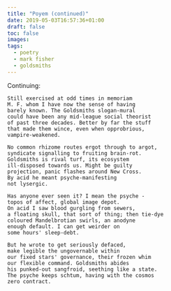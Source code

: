 ```yaml
---
title: "Poyem (continued)"
date: 2019-05-03T16:57:36+01:00
draft: false
toc: false
images:
tags: 
  - poetry
  - mark fisher
  - goldsmiths
---
```

Continuing:

    Still exercised at odd times in memoriam
    M. F. whom I have now the sense of having
    barely known. The Goldsmiths slogan-mural
    could have been any mid-league social theorist
    of past three decades. Better by far the stuff
    that made them wince, even when opprobrious,
    vampire-weakened.

    No common rhizome routes ergot through to argot,
    syndicate signalling to fruiting brain-rot.
    Goldsmiths is rival turf, its ecosystem
    ill-disposed towards us. Might be guilty
    projection, panic flashes around New Cross.
    By acid he meant psyche-manifesting
    not lysergic.

    Has anyone ever seen it? I mean the psyche -
    topos of affect, global image depot.
    On acid I saw blood gurgling from sewers,
    a floating skull, that sort of thing; then tie-dye
    coloured Mandelbrotian swirls, an anodyne
    enough default. I can get weirder on
    some hours' sleep-debt.

    But he wrote to get seriously defaced,
    make legible the ungovernable within
    our fixed stars' governance, their frozen whim
    our flexible command. Goldsmiths abides
    his punked-out sangfroid, seething like a state.
    The psyche keeps schtum, having with the cosmos
    zero contract.
